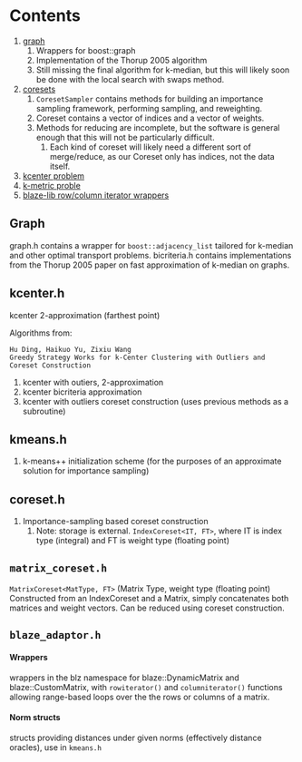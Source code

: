 # Contents

1. [graph](#Graph)
    1. Wrappers for boost::graph
    2. Implementation of the Thorup 2005 algorithm
      1. Still missing the final algorithm for k-median, but this will likely soon be done with the local search with swaps method.
2. [coresets](#coreseth)
    1. `CoresetSampler` contains methods for building an importance sampling framework, performing sampling, and reweighting.
    2. Coreset contains a vector of indices and a vector of weights.
    3. Methods for reducing are incomplete, but the software is general enough that this will not be particularly difficult.
        1. Each kind of coreset will likely need a different sort of merge/reduce, as our Coreset only has indices, not the data itself.
3. [kcenter problem](#kcenterh)
4. [k-metric proble](#kmeansh)
5. [blaze-lib row/column iterator wrappers](#blaze_adaptorh)



## Graph

graph.h contains a wrapper for `boost::adjacency_list` tailored for k-median and other optimal transport problems.
bicriteria.h contains implementations from the Thorup 2005 paper on fast approximation of k-median on graphs.

## kcenter.h

kcenter 2-approximation (farthest point)

Algorithms from:
```
Hu Ding, Haikuo Yu, Zixiu Wang  
Greedy Strategy Works for k-Center Clustering with Outliers and Coreset Construction                
```
1. kcenter with outiers, 2-approximation
2. kcenter bicriteria approximation
3. kcenter with outliers coreset construction (uses previous methods as a subroutine)

## kmeans.h

1. k-means++ initialization scheme (for the purposes of an approximate solution for importance sampling)


## coreset.h

1. Importance-sampling based coreset construction
    1. Note: storage is external.
`IndexCoreset<IT, FT>`, where IT is index type (integral) and FT is weight type (floating point)

## `matrix_coreset.h`

`MatrixCoreset<MatType, FT>` (Matrix Type, weight type (floating point)
Constructed from an IndexCoreset and a Matrix, simply concatenates both matrices and weight vectors.
Can be reduced using coreset construction.

## `blaze_adaptor.h`

#### Wrappers
wrappers in the blz namespace for blaze::DynamicMatrix and blaze::CustomMatrix, with `rowiterator()` and `columniterator()`
functions allowing range-based loops over the the rows or columns of a matrix.

#### Norm structs
structs providing distances under given norms (effectively distance oracles), use in `kmeans.h`
